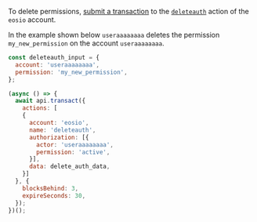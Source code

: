 To delete permissions, [submit a transaction](01_how-to-submit-a-transaction.md) to the [`deleteauth`](https://github.com/EOSIO/eosio.contracts/blob/52fbd4ac7e6c38c558302c48d00469a4bed35f7c/contracts/eosio.bios/include/eosio.bios/eosio.bios.hpp#L219) action of the `eosio` account.

In the example shown below `useraaaaaaaa` deletes the permission `my_new_permission` on the account `useraaaaaaaa`.
```javascript
const deleteauth_input = {
  account: 'useraaaaaaaa',
  permission: 'my_new_permission',
};

(async () => {
  await api.transact({
    actions: [
    {
      account: 'eosio',
      name: 'deleteauth',
      authorization: [{
        actor: 'useraaaaaaaa',
        permission: 'active',
      }],
      data: delete_auth_data,
    }]
  }, {
    blocksBehind: 3,
    expireSeconds: 30,
  });
})();
```